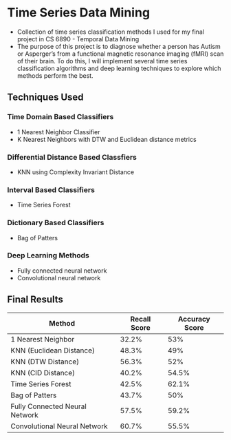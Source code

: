 # Time Series Data Mining
* Collection of time series classification methods I used for my final project in CS 6890 - Temporal Data Mining
* The purpose of this project is to diagnose whether a
person has Autism or Asperger’s from a functional magnetic
resonance imaging (fMRI) scan of their brain. To do this, I
will implement several time series classification algorithms
and deep learning techniques to explore which methods
perform the best.

## Techniques Used

### Time Domain Based Classifiers
* 1 Nearest Neighbor Classifier
* K Nearest Neighbors with DTW and Euclidean distance metrics

### Differential Distance Based Classfiers
* KNN using Complexity Invariant Distance

### Interval Based Classifiers
* Time Series Forest

### Dictionary Based Classifiers
* Bag of Patters

### Deep Learning Methods
* Fully connected neural network
* Convolutional neural network

## Final Results

|Method|Recall Score|Accuracy Score|
|------|------------|--------------|
|1 Nearest Neighbor|32.2%|53%|
|KNN (Euclidean Distance)|48.3%|49%|
|KNN (DTW Distance)|56.3%|52%|
|KNN (CID Distance)|40.2%|54.5%|
|Time Series Forest|42.5%|62.1%|
|Bag of Patters|43.7%|50%|
|Fully Connected Neural Network|57.5%|59.2%|
|Convolutional Neural Network|60.7%|55.5%|
